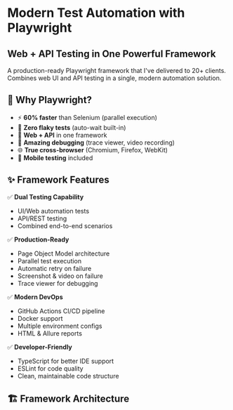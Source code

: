 # Modern Test Automation with Playwright
## Web + API Testing in One Powerful Framework

A production-ready Playwright framework that I've delivered to 20+ clients. Combines web UI and API testing in a single, modern automation solution.

## 🚀 Why Playwright?

- ⚡ **60% faster** than Selenium (parallel execution)
- 🎯 **Zero flaky tests** (auto-wait built-in)
- 🔗 **Web + API** in one framework
- 🐛 **Amazing debugging** (trace viewer, video recording)
- 🌐 **True cross-browser** (Chromium, Firefox, WebKit)
- 📱 **Mobile testing** included

## ✨ Framework Features

✅ **Dual Testing Capability**
- UI/Web automation tests
- API/REST testing
- Combined end-to-end scenarios

✅ **Production-Ready**
- Page Object Model architecture
- Parallel test execution
- Automatic retry on failure
- Screenshot & video on failure
- Trace viewer for debugging

✅ **Modern DevOps**
- GitHub Actions CI/CD pipeline
- Docker support
- Multiple environment configs
- HTML & Allure reports

✅ **Developer-Friendly**
- TypeScript for better IDE support
- ESLint for code quality
- Clean, maintainable code structure

## 🏗️ Framework Architecture
